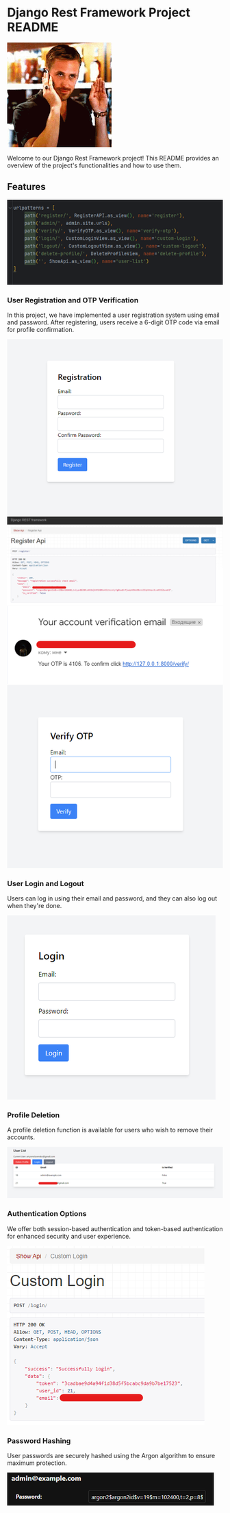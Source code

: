 # Django Rest Framework Project README

![Screenshot](screenshots/tenor.gif)

Welcome to our Django Rest Framework project! This README provides an overview of the project's functionalities and how to use them.

## Features

![Screenshot](screenshots/urls.png)

### User Registration and OTP Verification

In this project, we have implemented a user registration system using email and password. After registering, users receive a 6-digit OTP code via email for profile confirmation.

![Screenshot](screenshots/registration.png)
![Screenshot](screenshots/registration%202.png)
![Screenshot](screenshots/OTP-1.png)
![Screenshot](screenshots/OTP-2.png)
### User Login and Logout

Users can log in using their email and password, and they can also log out when they're done.


![Screenshot](screenshots/login-2.png)

### Profile Deletion

A profile deletion function is available for users who wish to remove their accounts.


![Screenshot](screenshots/main-page.png)
### Authentication Options

We offer both session-based authentication and token-based authentication for enhanced security and user experience.

![Screenshot](screenshots/login.png)

### Password Hashing

User passwords are securely hashed using the Argon algorithm to ensure maximum protection.

![Screenshot](screenshots/argon.png)
